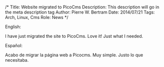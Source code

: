 /*
Title: Website migrated to PicoCms
Description: This description will go in the meta description tag
Author: Pierre W. Bertram
Date: 2014/07/21
Tags: Arch, Linux, Cms
Role: News
*/

English: 

I have just migrated the site to PicoCms. Love it! Just what I needed.

Español:

Acabo de migrar la página web a Picocms. Muy simple. Justo lo que necesitaba.

